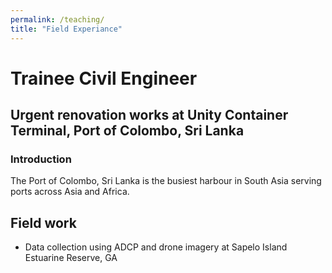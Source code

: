 ```yaml
---
permalink: /teaching/
title: "Field Experiance"
---
```


# Trainee Civil Engineer
## Urgent renovation works at Unity Container Terminal, Port of Colombo, Sri Lanka
### Introduction 
The Port of Colombo, Sri Lanka is the busiest harbour in South Asia serving ports across Asia and Africa. 
 


## Field work 
- Data collection using ADCP and drone imagery at Sapelo Island Estuarine Reserve, GA

